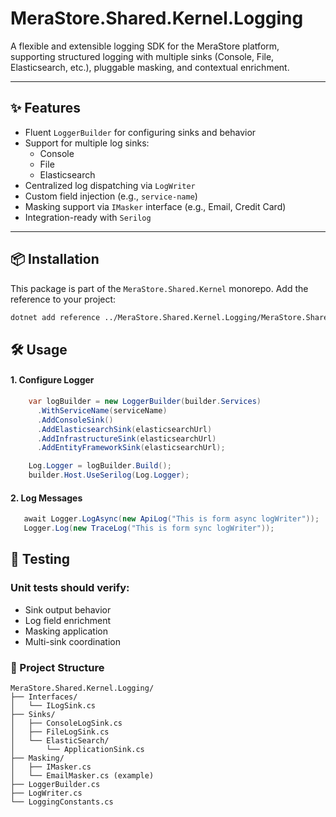 ﻿# MeraStore.Shared.Kernel.Logging

A flexible and extensible logging SDK for the MeraStore platform, supporting structured logging with multiple sinks (Console, File, Elasticsearch, etc.), pluggable masking, and contextual enrichment.

---

## ✨ Features

- Fluent `LoggerBuilder` for configuring sinks and behavior
- Support for multiple log sinks:
  - Console
  - File
  - Elasticsearch
- Centralized log dispatching via `LogWriter`
- Custom field injection (e.g., `service-name`)
- Masking support via `IMasker` interface (e.g., Email, Credit Card)
- Integration-ready with `Serilog`

---

## 📦 Installation

This package is part of the `MeraStore.Shared.Kernel` monorepo. Add the reference to your project:

```bash
dotnet add reference ../MeraStore.Shared.Kernel.Logging/MeraStore.Shared.Kernel.Logging.csproj
```

## 🛠️ Usage

#### 1. Configure Logger
```csharp
    var logBuilder = new LoggerBuilder(builder.Services)
      .WithServiceName(serviceName)
      .AddConsoleSink()
      .AddElasticsearchSink(elasticsearchUrl)
      .AddInfrastructureSink(elasticsearchUrl)
      .AddEntityFrameworkSink(elasticsearchUrl);

    Log.Logger = logBuilder.Build();
    builder.Host.UseSerilog(Log.Logger);
```

#### 2. Log Messages
```csharp
   await Logger.LogAsync(new ApiLog("This is form async logWriter"));
   Logger.Log(new TraceLog("This is form sync logWriter"));
```

## 🧪 Testing
### Unit tests should verify:

- Sink output behavior
- Log field enrichment
- Masking application
- Multi-sink coordination

### 📁 Project Structure
```
MeraStore.Shared.Kernel.Logging/
├── Interfaces/
│   └── ILogSink.cs
├── Sinks/
│   ├── ConsoleLogSink.cs
│   ├── FileLogSink.cs
│   └── ElasticSearch/
│       └── ApplicationSink.cs
├── Masking/
│   ├── IMasker.cs
│   └── EmailMasker.cs (example)
├── LoggerBuilder.cs
├── LogWriter.cs
└── LoggingConstants.cs
```